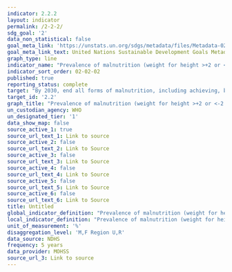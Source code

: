 ```yaml
---
indicator: 2.2.2
layout: indicator
permalink: /2-2-2/
sdg_goal: '2'
data_non_statistical: false
goal_meta_link: 'https://unstats.un.org/sdgs/metadata/files/Metadata-02-02-02.pdf'
goal_meta_link_text: United Nations Sustainable Development Goals Metadata
graph_type: line
indicator_name: "Prevalence of malnutrition (weight for height >+2 or <-2 standard deviation from the median of the WHO Child Growth Standards) among children under 5\_years of age, by type (wasting and overweight)"
indicator_sort_order: 02-02-02
published: true
reporting_status: complete
target: "By 2030, end all forms of malnutrition, including achieving, by 2025, the internationally agreed targets on stunting and wasting in children under 5\_years of age, and address the nutritional needs of adolescent girls, pregnant and lactating women and older persons"
target_id: '2.2'
graph_title: "Prevalence of malnutrition (weight for height >+2 or <-2 standard deviation from the median of the WHO Child Growth Standards) among children under 5\_years of age, by type (wasting and overweight)"
un_custodian_agency: WHO
un_designated_tier: '1'
data_show_map: false
source_active_1: true
source_url_text_1: Link to source
source_active_2: false
source_url_text_2: Link to Source
source_active_3: false
source_url_text_3: Link to Source
source_active_4: false
source_url_text_4: Link to Source
source_active_5: false
source_url_text_5: Link to Source
source_active_6: false
source_url_text_6: Link to Source
title: Untitled
global_indicator_definition: "Prevalence of malnutrition (weight for height >+2 or <-2 standard deviation from the median of the WHO Child Growth Standards) among children under 5\_years of age, by type (wasting and overweight)"
local_indicator_definition: "Prevalence of malnutrition (weight for height >+2 or <-2 standard deviation from the median of the WHO Child Growth Standards) among children under 5\_years of age, by type (wasting and overweight)"
unit_of_measurement: '%'
disaggregation_level: 'M,F Region U,R'
data_source: NDHS
frequency: 5 years
data_provider: MOHSS
source_url_3: Link to source
---
```

